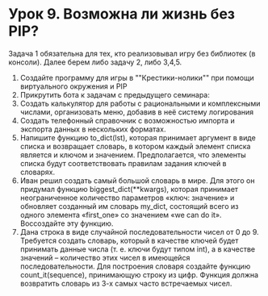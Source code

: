 # Урок 9. Возможна ли жизнь без PIP?

Задача 1 обязательна для тех, кто реализовывал игру без библиотек (в консоли).
Далее берем либо задачу 2, либо 3,4,5.
1. Создайте программу для игры в ""Крестики-нолики"" при помощи виртуального окружения и PIP
2. Прикрутить бота к задачам с предыдущего семинара:
1. Создать калькулятор для работы с рациональными и комплексными числами, организовать меню, добавив в неё систему логирования
2. Создать телефонный справочник с возможностью импорта и экспорта данных в нескольких форматах.
3. Напишите функцию to_dict(lst), которая принимает аргумент в виде списка и возвращает словарь, в котором каждый элемент списка является и ключом и значением. Предполагается, что элементы списка будут соответствовать правилам задания ключей в словарях.
4. Иван решил создать самый большой словарь в мире. Для этого он придумал функцию biggest_dict(**kwargs), которая принимает неограниченное количество параметров «ключ: значение» и обновляет созданный им словарь my_dict, состоящий всего из одного элемента «first_one» со значением «we can do it». Воссоздайте эту функцию.
5. Дана строка в виде случайной последовательности чисел от 0 до 9.
Требуется создать словарь, который в качестве ключей будет принимать данные числа (т. е. ключи будут типом int), а в качестве значений – количество этих чисел в имеющейся последовательности. Для построения словаря создайте функцию count_it(sequence), принимающую строку из цифр. Функция должна возвратить словарь из 3-х самых часто встречаемых чисел.
